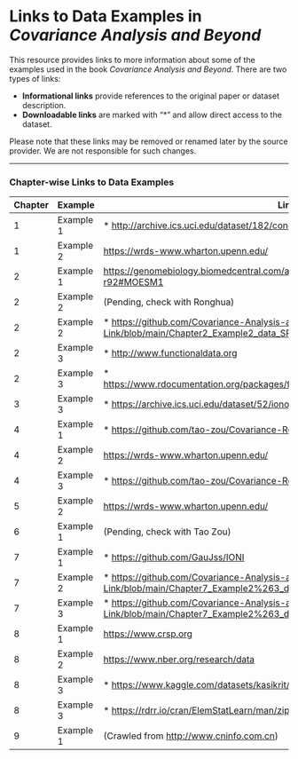 # Links to Data Examples in *Covariance Analysis and Beyond*

This resource provides links to more information about some of the examples used in the book *Covariance Analysis and Beyond*. There are two types of links:

- **Informational links** provide references to the original paper or dataset description.
- **Downloadable links** are marked with “*” and allow direct access to the dataset.

Please note that these links may be removed or renamed later by the source provider. We are not responsible for such changes.

---

### Chapter-wise Links to Data Examples

| Chapter | Example | Link |
|---------|---------|------|
| 1    | Example 1 | * http://archive.ics.uci.edu/dataset/182/concrete+slump+test |
| 1    | Example 2 | https://wrds-www.wharton.upenn.edu/ |
| 2    | Example 1 | https://genomebiology.biomedcentral.com/articles/10.1186/gb-2004-5-11-r92#MOESM1 |
| 2    | Example 2 | (Pending, check with Ronghua) |
| 2    | Example 2 | * https://github.com/Covariance-Analysis-and-Beyond/Data-Link/blob/main/Chapter2_Example2_data_SP500.zip|
| 2    | Example 3 | * http://www.functionaldata.org |
| 2    | Example 3 | * https://www.rdocumentation.org/packages/fda/versions/6.2.0/topics/CanadianWeather |
| 3    | Example 3 | * https://archive.ics.uci.edu/dataset/52/ionosphere |
| 4    | Example 1 | * https://github.com/tao-zou/Covariance-Regression-Analysis |
| 4    | Example 2 | https://wrds-www.wharton.upenn.edu/ |
| 4    | Example 3 | * https://github.com/tao-zou/Covariance-Regression-Analysis |
| 5    | Example 2 | https://wrds-www.wharton.upenn.edu/ |
| 6    | Example 1 | (Pending, check with Tao Zou) |
| 7    | Example 1 | * https://github.com/GauJss/IONI |
| 7    | Example 2 | * https://github.com/Covariance-Analysis-and-Beyond/Data-Link/blob/main/Chapter7_Example2%263_data.zip |
| 7    | Example 3 | * https://github.com/Covariance-Analysis-and-Beyond/Data-Link/blob/main/Chapter7_Example2%263_data.zip |
| 8    | Example 1 | https://www.crsp.org |
| 8    | Example 2 | https://www.nber.org/research/data |
| 8    | Example 3 | * https://www.kaggle.com/datasets/kasikrit/att-database-of-faces |
| 8    | Example 3 | * https://rdrr.io/cran/ElemStatLearn/man/zip.test.html |
| 9    | Example 1 | (Crawled from http://www.cninfo.com.cn) |
